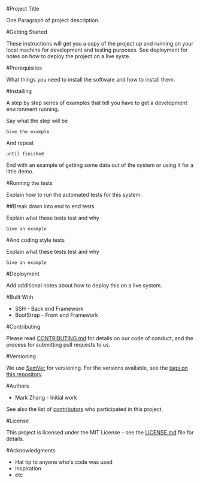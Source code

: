 #Project Title

One Paragraph of project description.

#Getting Started

These instructions will get you a copy of the project up and running on your local machine for development and testing purposes. See deployment for notes on how to deploy the project on a live syste.

#Prerequisites

What things you need to install the software and how to install them.


#Installing

A step by step series of examples that tell you have to get a development environment running.

Say what the step will be

```
Give the example
```

And repeat

```
until finished
```

End with an example of getting some data out of the system or using it for a little demo.

#Running the tests

Explain how to run the automated tests for this system.

##Break down into end to end tests

Explain what these tests test and why

```
Give an example
```

#And coding style tests

Explain what these tests test and why

```
Give an example
```

#Deployment

Add additional notes about how to deploy this on a live system.

#Built With

+ SSH - Back end Framework
+ BootStrap - Front end Framework


#Contributing

Please read [CONTRIBUTING.md](#) for details on our code of conduct, and the process for submitting pull requests to us.

#Versioning

We use [SemVer](#) for versioning. For the versions available, see the [tags on this repository](#).

#Authors

+ Mark Zhang - Initial work

See also the list of [contributors](#) who participated in this project.


#License

This project is licensed under the MIT License - see the [LICENSE.md](#) file for details.

#Acknowledgments
+ Hat tip to anyone who's code was used
+ Inspiration
+ etc